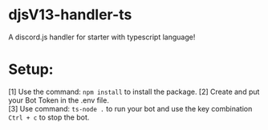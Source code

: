 # djsV13-handler-ts
A discord.js handler for starter with typescript language!

# Setup:
[1] Use the command: `npm install` to install the package.
[2] Create and put your Bot Token in the .env file.  
[3] Use command: `ts-node .` to run your bot and use the key combination `Ctrl + c` to stop the bot.  

